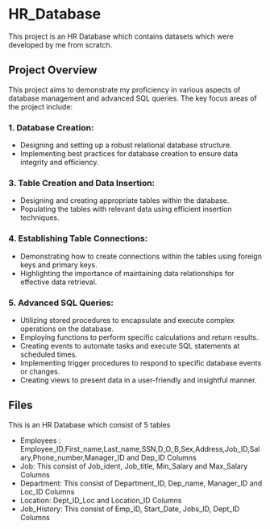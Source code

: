 # HR_Database
This project is an HR Database which contains datasets which were developed by me from scratch.

## Project Overview
This project aims to demonstrate my proficiency in various aspects of database management and advanced SQL queries. The key focus areas of the project include:

### 1. Database Creation:
* Designing and setting up a robust relational database structure.
* Implementing best practices for database creation to ensure data integrity and efficiency.
### 3. Table Creation and Data Insertion:
* Designing and creating appropriate tables within the database.
* Populating the tables with relevant data using efficient insertion techniques.
### 4. Establishing Table Connections:
* Demonstrating how to create connections within the tables using foreign keys and primary keys.
* Highlighting the importance of maintaining data relationships for effective data retrieval.
### 5. Advanced SQL Queries:
* Utilizing stored procedures to encapsulate and execute complex operations on the database.
* Employing functions to perform specific calculations and return results.
* Creating events to automate tasks and execute SQL statements at scheduled times.
* Implementing trigger procedures to respond to specific database events or changes.
* Creating views to present data in a user-friendly and insightful manner.

## Files
This is an HR Database which consist of 5 tables 
* Employees : Employee_ID,First_name,Last_name,SSN,D_O_B,Sex,Address,Job_ID,Salary,Phone_number,Manager_ID and Dep_ID Columns
* Job: This consist of Job_ident, Job_title, Min_Salary and Max_Salary Columns
* Department: This consist of Department_ID, Dep_name, Manager_ID and Loc_ID Columns
* Location: Dept_ID_Loc and Location_ID Columns
* Job_History: This consist of Emp_ID, Start_Date, Jobs_ID, Dept_ID Columns
